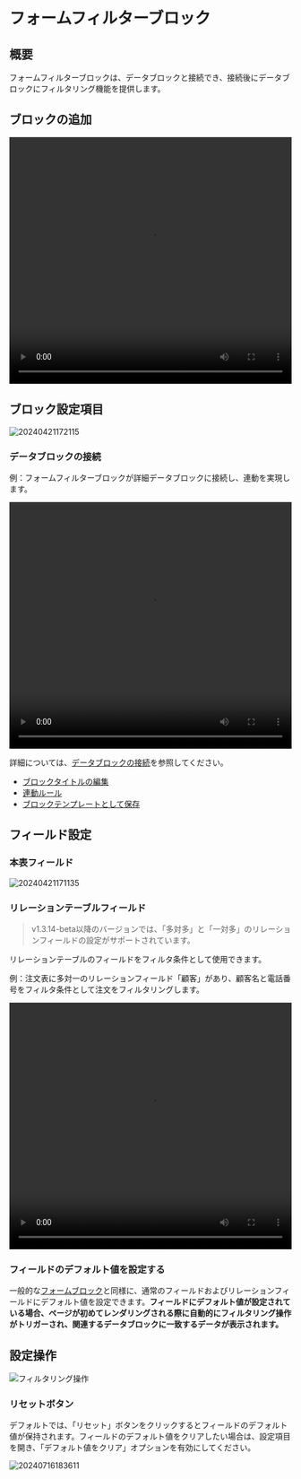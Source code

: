 # フォームフィルターブロック

## 概要

フォームフィルターブロックは、データブロックと接続でき、接続後にデータブロックにフィルタリング機能を提供します。

## ブロックの追加

<video width="100%" height="440" controls>
    <source src="https://static-docs.nocobase.com/20240426172722.mp4" type="video/mp4">
</video>

## ブロック設定項目

![20240421172115](https://static-docs.nocobase.com/20240421172115.png)

### データブロックの接続

例：フォームフィルターブロックが詳細データブロックに接続し、連動を実現します。

<video width="100%" height="440" controls>
    <source src="https://static-docs.nocobase.com/20240421170947.mp4" type="video/mp4">
</video>

詳細については、[データブロックの接続](/handbook/ui/blocks/block-settings/connect-block)を参照してください。

- [ブロックタイトルの編集](/handbook/ui/blocks/block-settings/block-title)
- [連動ルール](/handbook/ui/blocks/block-settings/linkage-rule)
- [ブロックテンプレートとして保存](/handbook/block-template)

## フィールド設定

### 本表フィールド

![20240421171135](https://static-docs.nocobase.com/20240421171135.png)

### リレーションテーブルフィールド
> v1.3.14-beta以降のバージョンでは、「多対多」と「一対多」のリレーションフィールドの設定がサポートされています。

リレーションテーブルのフィールドをフィルタ条件として使用できます。

例：注文表に多対一のリレーションフィールド「顧客」があり、顧客名と電話番号をフィルタ条件として注文をフィルタリングします。

<video width="100%" height="440" controls>
<source src="https://static-docs.nocobase.com/20240421171437.mp4" type="video/mp4">
</video>

### フィールドのデフォルト値を設定する

一般的な[フォームブロック](/handbook/ui/blocks/data-blocks/form)と同様に、通常のフィールドおよびリレーションフィールドにデフォルト値を設定できます。**フィールドにデフォルト値が設定されている場合、ページが初めてレンダリングされる際に自動的にフィルタリング操作がトリガーされ、関連するデータブロックに一致するデータが表示されます。**

## 設定操作

![フィルタリング操作](https://static-docs.nocobase.com/20240421171839.png)

### リセットボタン

デフォルトでは、「リセット」ボタンをクリックするとフィールドのデフォルト値が保持されます。フィールドのデフォルト値をクリアしたい場合は、設定項目を開き、「デフォルト値をクリア」オプションを有効にしてください。

![20240716183611](https://static-docs.nocobase.com/20240716183611.png)

